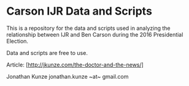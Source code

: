 # Carson IJR Data and Scripts

This is a repository for the data and scripts used in analyzing the relationship between IJR and Ben Carson during the 2016 Presidential Election.

Data and scripts are free to use.

Article: [http://jkunze.com/the-doctor-and-the-news/]

Jonathan Kunze
jonathan.kunze ~at~ gmail.com
